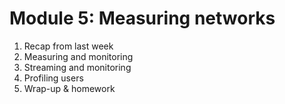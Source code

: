 # Module 5: Measuring networks

1. Recap from last week
1. Measuring and monitoring
1. Streaming and monitoring
1. Profiling users
1. Wrap-up & homework